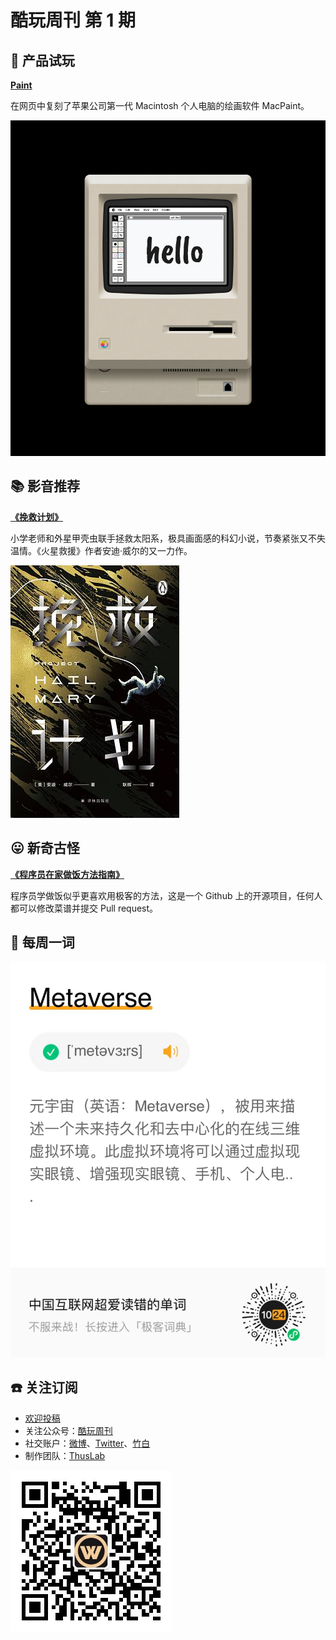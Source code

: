 # 酷玩周刊 第 1 期

## 🚀 产品试玩

**[Paint](https://paint.withdiagram.com/)**

在网页中复刻了苹果公司第一代 Macintosh 个人电脑的绘画软件 MacPaint。

![](asset/2022/img2022021801.jpg)

## 📚 影音推荐

**[《挽救计划》](https://github.com/Anduin2017/HowToCook)**

小学老师和外星甲壳虫联手拯救太阳系，极具画面感的科幻小说，节奏紧张又不失温情。《火星救援》作者安迪·威尔的又一力作。

![](asset/2022/img2022021802.jpg)

## 😛 新奇古怪

**[《程序员在家做饭方法指南》](https://github.com/Anduin2017/HowToCook)**

程序员学做饭似乎更喜欢用极客的方法，这是一个 Github 上的开源项目，任何人都可以修改菜谱并提交 Pull request。

## 📝 每周一词

![Metaverse](asset/2022/img2022021804.jpg)

## ☎️ 关注订阅

- [欢迎投稿]()
- 关注公众号：[酷玩周刊](/doc/asset/2022/img2022021803.jpg)
- 社交账户：[微博]()、[Twitter]()、[竹白](https://coldplay.zhubai.love/)
- 制作团队：[ThusLab](https://thuscn.com/lab/)

![](asset/2022/img2022021803.jpg)